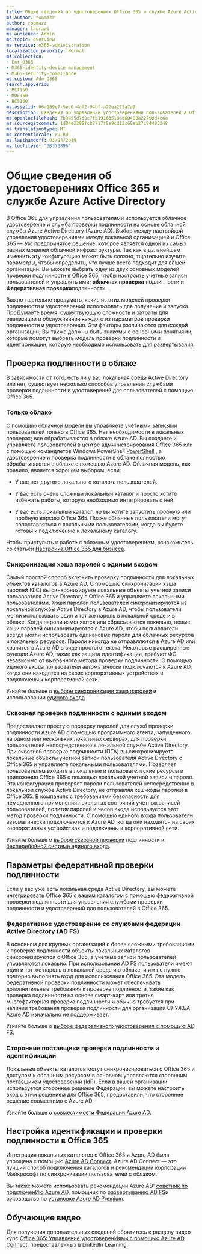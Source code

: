 ```yaml
---
title: Общие сведения об удостоверениях Office 365 и службе Azure Active Directory
ms.author: robmazz
author: robmazz
manager: laurawi
ms.audience: Admin
ms.topic: overview
ms.service: o365-administration
localization_priority: Normal
ms.collection:
- Ent_O365
- M365-identity-device-management
- M365-security-compliance
ms.custom: Adm_O365
search.appverid:
- MET150
- MOE150
- BCS160
ms.assetid: 06a189e7-5ec6-4af2-94bf-a22ea225a7a9
description: Сведения об управлении удостоверениями пользователей в Office 365.
ms.openlocfilehash: 7b9a95d7d9c7fb19163518ad68409a22790d4c6e
ms.sourcegitcommit: 1d84e2289fc87717f8a9cd12c68ab27c84405348
ms.translationtype: MT
ms.contentlocale: ru-RU
ms.lasthandoff: 03/04/2019
ms.locfileid: "30372896"
---
```

# <a name="understanding-office-365-identity-and-azure-active-directory"></a>Общие сведения об удостоверениях Office 365 и службе Azure Active Directory

В Office 365 для управления пользователями используется облачное удостоверение и служба проверки подлинности на основе облачной службы Azure Active Directory (Azure AD). Выбор между настройкой управления удостоверениями между локальной организацией и Office 365 — это предпринятое решение, которое является одной из самых разных моделей облачной инфраструктуры. Так как в дальнейшем изменить эту конфигурацию может быть сложно, тщательно изучите параметры, чтобы определить, что лучше всего подходит для вашей организации. Вы можете выбрать одну из двух основных моделей проверки подлинности в Office 365, чтобы настроить учетные записи пользователей и управлять ими; **облачная проверка** подлинности и **Федеративная проверка**подлинности.
  
Важно тщательно продумать, какие из этих моделей проверки подлинности и удостоверений использовать для получения и запуска. ПроДумайте время, существующую сложность и затраты для реализации и обслуживания каждого из параметров проверки подлинности и удостоверения. Эти факторы различаются для каждой организации; Вы также должны быть знакомы с основными понятиями, которые помогут выбрать модель проверки подлинности и идентификации, которую необходимо использовать для развертывания.
  
## <a name="cloud-authentication"></a>Проверка подлинности в облаке

В зависимости от того, есть ли у вас локальная среда Active Directory или нет, существует несколько способов управления службами проверки подлинности и удостоверений для пользователей с помощью Office 365.
  
### <a name="cloud-only"></a>Только облако

С помощью облачной модели вы управляете учетными записями пользователей только в Office 365. Нет необходимости в локальных серверах; все обрабатываются в облаке Azure AD. Вы создаете и управляете пользователей в центре администрирования Office 365 или с помощью командлетов Windows PowerShell [PowerShell](https://docs.microsoft.com/office365/enterprise/powershell/manage-office-365-with-office-365-powershell) , а удостоверение и проверка подлинности в облаке полностью обрабатываются в облаке с помощью Azure AD. Облачная модель, как правило, является хорошим выбором, если: 
  
- У вас нет другого локального каталога пользователей.
    
- У вас есть очень сложный локальный каталог и просто хотите избежать работы, которую необходимо интегрировать с ней.
    
- У вас есть локальный каталог, но вы хотите запустить пробную или пробную версию Office 365. Позже облачные пользователи могут сопоставляться с локальными пользователями, когда вы будете готовы к подключению к локальному каталогу.
    
Чтобы приступить к работе с облачным удостоверением, ознакомьтесь со статьей [Настройка Office 365 для бизнеса](https://support.office.com/article/6a3a29a0-e616-4713-99d1-15eda62d04fa).
  
### <a name="password-hash-sync-with-seamless-single-sign-on"></a>Синхронизация хэша паролей с единым входом

Самый простой способ включить проверку подлинности для локальных объектов каталогов в Azure AD. С помощью синхронизации хэша паролей (ФС) вы синхронизируете локальные объекты учетной записи пользователя Active Directory с Office 365 и управляете локальными пользователями. Хэши паролей пользователей синхронизируются из локальной службы Active Directory в Azure AD, чтобы пользователи могли использовать один и тот же пароль в локальной среде и в облаке. Когда пароли изменяются или сбрасываются локально, новые хэши паролей синхронизируются с Azure AD, чтобы пользователи всегда могли использовать одинаковые пароли для облачных ресурсов и локальных ресурсов. Пароли никогда не отправляются в Azure AD или хранятся в Azure AD в виде простого текста. Некоторые расширенные функции Azure AD, такие как защита идентификации, требуют ФС независимо от выбранного метода проверки подлинности. С помощью единого входа пользователи автоматически подключаются к Azure AD, когда они находятся на своих корпоративных устройствах и подключены к корпоративной сети.
  
Узнайте больше о [выборе синхронизации хэша паролей](https://docs.microsoft.com/azure/security/azure-ad-choose-authn) и использовании [единого входа](https://docs.microsoft.com/azure/active-directory/connect/active-directory-aadconnect-sso).
  
### <a name="pass-through-authentication-with-seamless-single-sign-on"></a>Сквозная проверка подлинности с единым входом

Предоставляет простую проверку паролей для служб проверки подлинности Azure AD с помощью программного агента, запущенного на одном или нескольких локальных серверах, для проверки пользователей непосредственно в локальной службе Active Directory. При сквозной проверке подлинности (ПТА) вы синхронизируете локальные объекты учетной записи пользователя Active Directory с Office 365 и управляете локальными пользователями. Позволяет пользователям входить в локальные и пользовательские ресурсы и приложения Office 365 с помощью локальной учетной записи и пароля. Эта конфигурация проверяет пароли пользователей непосредственно в локальной службе Active Directory, не отправляя хеш-коды паролей в Office 365. В компаниях с требованиями безопасности для немедленного применения локальных состояний учетных записей пользователей, политик паролей и часов входа используется этот метод проверки подлинности. С помощью единого входа пользователи автоматически подключаются к Azure AD, когда они находятся на своих корпоративных устройствах и подключены к корпоративной сети.
  
Узнайте больше о [выборе сквозной проверки](https://docs.microsoft.com/azure/security/azure-ad-choose-authn) подлинности и [бесперебойной системе единого входа](https://docs.microsoft.com/azure/active-directory/connect/active-directory-aadconnect-sso).
  
## <a name="federated-authentication-options"></a>Параметры федеративной проверки подлинности

Если у вас уже есть локальная среда Active Directory, вы можете интегрировать Office 365 с вашим каталогом с помощью федеративной проверки подлинности для управления службами проверки подлинности и удостоверений для пользователей в Office 365.
  
### <a name="federated-identity-with-active-directory-federation-services-ad-fs"></a>Федеративное удостоверение со службами федерации Active Directory (AD FS)

В основном для крупных организаций с более сложными требованиями к проверке подлинности объекты локальных каталогов синхронизируются с Office 365, а учетные записи пользователей управляются локально. При использовании AD FS пользователи имеют один и тот же пароль в локальной среде и в облаке, и им не нужно повторно выполнять вход для использования Office 365. Эта модель федеративной проверки подлинности может обеспечивать дополнительные требования к проверке подлинности, такие как проверка подлинности на основе смарт-карт или третья многофакторная проверка подлинности и обычно требуется при наличии требования проверки подлинности для организаций СЛУЖБА Azure AD изначально не поддерживает.
  
Узнайте больше о [выборе федеративного удостоверения с помощью AD FS](https://docs.microsoft.com/azure/security/azure-ad-choose-authn).
  
### <a name="third-party-authentication-and-identity-providers"></a>Сторонние поставщики проверки подлинности и идентификации

Локальные объекты каталогов могут синхронизироваться с Office 365 и доступом к облачным ресурсам в основном управляются сторонним поставщиком удостоверений (IdP). Если в вашей организации используется стороннее решение Федерации, вы можете настроить вход с этим решением для Office 365, предоставили, что стороннее решение совместимо с Azure AD.
  
Узнайте больше о [совместимости Федерации Azure AD](https://docs.microsoft.com/azure/active-directory/connect/active-directory-aadconnect-federation-compatibility).
  
## <a name="configuring-identity-and-authentication-with-office-365"></a>Настройка идентификации и проверки подлинности в Office 365

Интеграция локальных каталогов с Office 365 и Azure AD была упрощена с помощью [Azure AD Connect](https://docs.microsoft.com/azure/active-directory/connect/active-directory-aadconnect). Azure AD Connect — это лучший способ подключения каталогов и рекомендации корпорации Майкрософт по синхронизации пользователей с облаком.
  
Вы также можете использовать рекомендации Azure AD: [советник по подключенИю Azure AD](https://aka.ms/aadconnectpwsync), помощник по [развертыванию AD FS](https://aka.ms/adfsguidance)и руководство по [установке Azure AD Premium](https://aka.ms/aadpguidance).
  
## <a name="video-training"></a>Обучающие видео

Для получения дополнительных сведений обратитесь к разделу видео курс [Office 365: Управление удостоверенИями с помощью Azure AD Connect](https://support.office.com/article/90991a1d-c0ab-479a-b413-35c9706f6fed.aspx), предоставленных в LinkedIn Learning.
